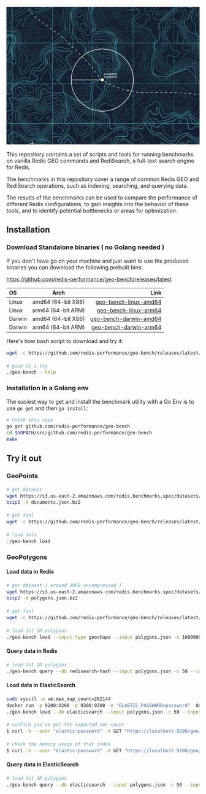 
![logo](./logo.png)

This repository contains a set of scripts and tools for running benchmarks on vanilla Redis GEO commands and RediSearch, a full-text search engine for Redis. 

The benchmarks in this repository cover a range of common Redis GEO and RediSearch operations, such as indexing, searching, and querying data. 

The results of the benchmarks can be used to compare the performance of different Redis configurations, to gain insights into the behavior of these tools,  and to identify potential bottlenecks or areas for optimization.


## Installation

### Download Standalone binaries ( no Golang needed )

If you don't have go on your machine and just want to use the produced binaries you can download the following prebuilt bins:

https://github.com/redis-performance/geo-bench/releases/latest

| OS | Arch | Link |
| :---         |     :---:      |          ---: |
| Linux   | amd64  (64-bit X86)     | [geo-bench-linux-amd64](https://github.com/redis-performance/geo-bench/releases/latest/download/geo-bench-linux-amd64.tar.gz)    |
| Linux   | arm64 (64-bit ARM)     | [geo-bench-linux-arm64](https://github.com/redis-performance/geo-bench/releases/latest/download/geo-bench-linux-arm64.tar.gz)    |
| Darwin   | amd64  (64-bit X86)     | [geo-bench-darwin-amd64](https://github.com/redis-performance/geo-bench/releases/latest/download/geo-bench-darwin-amd64.tar.gz)    |
| Darwin   | arm64 (64-bit ARM)     | [geo-bench-darwin-arm64](https://github.com/redis-performance/geo-bench/releases/latest/download/geo-bench-darwin-arm64.tar.gz)    |

Here's how bash script to download and try it:

```bash
wget -c https://github.com/redis-performance/geo-bench/releases/latest/download/geo-bench-$(uname -mrs | awk '{ print tolower($1) }')-$(dpkg --print-architecture).tar.gz -O - | tar -xz

# give it a try
./geo-bench --help
```

### Installation in a Golang env

The easiest way to get and install the benchmark utility with a Go Env is to use
`go get` and then `go install`:
```bash
# Fetch this repo
go get github.com/redis-performance/geo-bench
cd $GOPATH/src/github.com/redis-performance/geo-bench
make
```



## Try it out

### GeoPoints
```bash
# get dataset
wget https://s3.us-east-2.amazonaws.com/redis.benchmarks.spec/datasets/geopoint/documents.json.bz2
bzip2 -d documents.json.bz2

# get tool
wget -c https://github.com/redis-performance/geo-bench/releases/latest/download/geo-bench-$(uname -mrs | awk '{ print tolower($1) }')-$(dpkg --print-architecture).tar.gz -O - | tar -xz

# load data
./geo-bench load
```

### GeoPolygons

#### Load data in Redis
```bash
# get dataset ( around 30GB uncompressed )
wget https://s3.us-east-2.amazonaws.com/redis.benchmarks.spec/datasets/geoshape/polygons.json.bz2
bzip2 -d polygons.json.bz2

# get tool
wget -c https://github.com/redis-performance/geo-bench/releases/latest/download/geo-bench-$(uname -mrs | awk '{ print tolower($1) }')-$(dpkg --print-architecture).tar.gz -O - | tar -xz

# load 1st 1M polygons
./geo-bench load --input-type geoshape --input polygons.json -n 1000000 --db redisearch-hash
```

#### Query data in Redis

```bash
# load 1st 1M polygons
./geo-bench query --db redisearch-hash --input polygons.json -c 50 --input-type geoshape -n 10000 --query-type geoshape-within
```



#### Load data in ElasticSearch 
```bash
sudo sysctl -w vm.max_map_count=262144
docker run -p 9200:9200 -p 9300:9300 -e "ELASTIC_PASSWORD=password"  docker.elastic.co/elasticsearch/elasticsearch:8.7.1
./geo-bench load --db elasticsearch --input polygons.json -c 50 --input-type geoshape --es.password password --es.bulk.batch.size 100

# confirm you've got the expected doc count
$ curl -k --user "elastic:password" -X GET "https://localhost:9200/geo/_count?pretty" -H 'Content-Type: application/json'

# check the memory usage of that index
$ curl -k --user "elastic:password" -X GET "https://localhost:9200/geo/_stats?pretty" -H 'Content-Type: application/json'

```

#### Query data in ElasticSearch

```bash
# load 1st 1M polygons
./geo-bench query --db elasticsearch --input polygons.json -c 50 --input-type geoshape --es.password password -n 10000 --query-type geoshape-within
```


